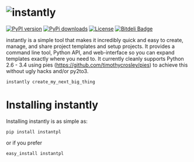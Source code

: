 ![instantly](https://raw.github.com/timothycrosley/instantly/develop/logo.png)
=====

[![PyPI version](https://badge.fury.io/py/instantly.png)](http://badge.fury.io/py/instantly)
[![PyPi downloads](https://pypip.in/d/instantly/badge.png)](https://crate.io/packages/instantly/)
[![License](https://pypip.in/license/instantly/badge.png)](https://pypi.python.org/pypi/instantly/)
[![Bitdeli Badge](https://d2weczhvl823v0.cloudfront.net/timothycrosley/instantly/trend.png)](https://bitdeli.com/free "Bitdeli Badge")

instantly is a simple tool that makes it incredibly quick and easy to create, manage, and share project templates and setup projects.
It provides a command line tool, Python API, and web-interface so you can expand templates exactly where you need to.
It currently cleanly supports Python 2.6 - 3.4 using pies (https://github.com/timothycrosley/pies) to achieve this without ugly hacks and/or py2to3.


    instantly create_my_next_big_thing


Installing instantly
===================

Installing instantly is as simple as:

    pip install instantpl

or if you prefer

    easy_install instantpl


